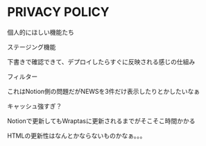 # PRIVACY POLICY

個人的にほしい機能たち

ステージング機能

下書きで確認できて、デプロイしたらすぐに反映される感じの仕組み

フィルター

これはNotion側の問題だがNEWSを3件だけ表示したりとかしたいなぁ

キャッシュ強すぎ？

Notionで更新してもWraptasに更新されるまでがそこそこ時間かかる

HTMLの更新性はなんとかならないものかなぁ。。。